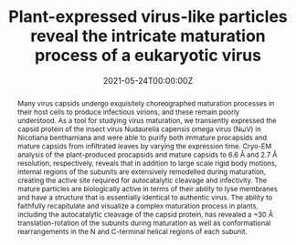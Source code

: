 ---
title: "Plant-expressed virus-like particles reveal the intricate maturation process of a eukaryotic virus"
authors:
- admin
- Jonas R.S. Ribeiro
- Tatiana Domitrovic
- Emma L. Hesketh
- Charlotte A. Scarff
- John E. Johnson
- Neil A. Ranson
- David M. Lawson
- George P. Lomonossoff
author_notes:
# - "Equal contribution"
# - "Equal contribution"
date: "2021-05-24T00:00:00Z"
doi: "https://doi.org/10.1038/s42003-021-02134-w"

# Schedule page publish date (NOT publication's date).
publishDate: "2017-04-01T00:00:00Z"

# Publication type.
# Legend: 0 = Uncategorized; 1 = Conference paper; 2 = Journal article;
# 3 = Preprint / Working Paper; 4 = Report; 5 = Book; 6 = Book section;
# 7 = Thesis; 8 = Patent
publication_types: ["2"]

# Publication name and optional abbreviated publication name.
publication: "*Communications Biology*, 4 (619)"
publication_short: ""

abstract: Many virus capsids undergo exquisitely choreographed maturation processes in their host cells to produce infectious virions, and these remain poorly understood. As a tool for studying virus maturation, we transiently expressed the capsid protein of the insect virus Nudaurelia capensis omega virus (NωV) in Nicotiana benthamiana and were able to purify both immature procapsids and mature capsids from infiltrated leaves by varying the expression time. Cryo-EM analysis of the plant-produced procapsids and mature capsids to 6.6 Å and 2.7 Å resolution, respectively, reveals that in addition to large scale rigid body motions, internal regions of the subunits are extensively remodelled during maturation, creating the active site required for autocatalytic cleavage and infectivity. The mature particles are biologically active in terms of their ability to lyse membranes and have a structure that is essentially identical to authentic virus. The ability to faithfully recapitulate and visualize a complex maturation process in plants, including the autocatalytic cleavage of the capsid protein, has revealed a ~30 Å translation-rotation of the subunits during maturation as well as conformational rearrangements in the N and C-terminal helical regions of each subunit.

# Summary. An optional shortened abstract.
# summary: Lorem ipsum dolor sit amet, consectetur adipiscing elit. Duis posuere tellus ac convallis placerat. Proin tincidunt magna sed ex sollicitudin condimentum.

# links:
# - name: ""
#   url: ""
url_pdf: uploads/CastellsGraells-2021-CommsBio.pdf
# url_code: ''
# url_dataset: ''
# url_poster: ''
# url_project: ''
# url_slides: ''
# url_source: ''
# url_video: ''

# Featured image
# To use, add an image named `featured.jpg/png` to your page's folder. 
image:
  caption: ''
  focal_point: ""

# Associated Projects (optional).
#   Associate this publication with one or more of your projects.
#   Simply enter your project's folder or file name without extension.
#   E.g. `internal-project` references `content/project/internal-project/index.md`.
#   Otherwise, set `projects: []`.
projects: []

# Slides (optional).
#   Associate this publication with Markdown slides.
#   Simply enter your slide deck's filename without extension.
#   E.g. `slides: "example"` references `content/slides/example/index.md`.
#   Otherwise, set `slides: ""`.
# slides: example
---